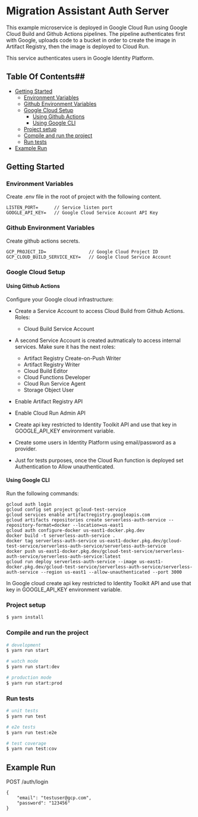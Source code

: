 
# Migration Assistant Auth Server
This example microservice is deployed in Google Cloud Run using Google Cloud Build and Github Actions pipelines.
The pipeline authenticates first with Google, uploads code to a bucket in order to create the image in Artifact Registry, then the image is deployed to Cloud Run.

This service authenticates users in Google Identity Platform.

## Table Of Contents##
- [Getting Started](#getting-started)
  - [Environment Variables](#environment-variables)
  - [Github Environment Variables](#github-environment-variables)
  - [Google Cloud Setup](#google-cloud-setup)
    - [Using Github Actions](#using-github-actions)
    - [Using Google CLI](#using-google-cli)
  - [Project setup](#project-setup)
  - [Compile and run the project](#compile-and-run-the-project)
  - [Run tests](#run-tests)
- [Example Run](#example-run)

## Getting Started ##

### Environment Variables ###
Create .env file in the root of project with the following content.

```
LISTEN_PORT=      // Service listen port
GOOGLE_API_KEY=   // Google Cloud Service Account API Key
```

### Github Environment Variables ###
Create github actions secrets.

```
GCP_PROJECT_ID=                // Google Cloud Project ID
GCP_CLOUD_BUILD_SERVICE_KEY=   // Google Cloud Service Account 
```
### Google Cloud Setup ###

#### Using Github Actions ####
Configure your Google cloud infrastructure:

* Create a Service Account to access Cloud Build from Github Actions.
Roles:
    * Cloud Build Service Account

* A second Service Account is created autmaticaly to access internal services.
Make sure it has the next roles:
    * Artifact Registry Create-on-Push Writer
    * Artifact Registry Writer
    * Cloud Build Editor
    * Cloud Functions Developer
    * Cloud Run Service Agent
    * Storage Object User

* Enable Artifact Registry API
* Enable Cloud Run Admin API
* Create api key restricted to Identity Toolkit API and use that key in GOOGLE_API_KEY environment variable.
* Create some users in Identity Platform using email/password as a provider.
* Just for tests purposes, once the Cloud Run function is deployed set Authentication to Allow unauthenticated.

#### Using Google CLI ####
Run the following commands:
```
gcloud auth login
gcloud config set project gcloud-test-service
gcloud services enable artifactregistry.googleapis.com
gcloud artifacts repositories create serverless-auth-service --repository-format=docker --location=us-east1
gcloud auth configure-docker us-east1-docker.pkg.dev
docker build -t serverless-auth-service .
docker tag serverless-auth-service us-east1-docker.pkg.dev/gcloud-test-service/serverless-auth-service/serverless-auth-service
docker push us-east1-docker.pkg.dev/gcloud-test-service/serverless-auth-service/serverless-auth-service:latest
gcloud run deploy serverless-auth-service --image us-east1-docker.pkg.dev/gcloud-test-service/serverless-auth-service/serverless-auth-service --region us-east1 --allow-unauthenticated --port 3000
```

In Google cloud create api key restricted to Identity Toolkit API and use that key in GOOGLE_API_KEY environment variable.

### Project setup ###

```bash
$ yarn install
```

### Compile and run the project ###

```bash
# development
$ yarn run start

# watch mode
$ yarn run start:dev

# production mode
$ yarn run start:prod
```

### Run tests ###

```bash
# unit tests
$ yarn run test

# e2e tests
$ yarn run test:e2e

# test coverage
$ yarn run test:cov
```

## Example Run ##
POST <cloud-run-url>/auth/login
```
{
    "email": "testuser@gcp.com",
    "password": "123456"
}
```